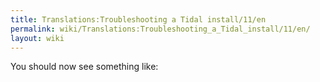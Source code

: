```yaml
---
title: Translations:Troubleshooting a Tidal install/11/en
permalink: wiki/Translations:Troubleshooting_a_Tidal_install/11/en/
layout: wiki
---
```


You should now see something like:
